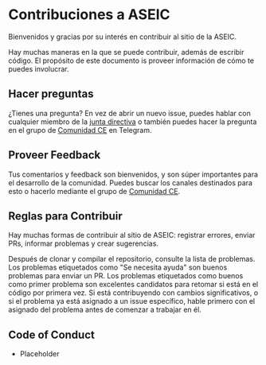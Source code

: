 # Contribuciones a ASEIC
Bienvenidos y gracias por su interés en contribuir al sitio de la ASEIC. 

Hay muchas maneras en la que se puede contribuir, además de escribir código. El propósito de este documento is proveer información de cómo te puedes involucrar.

## Hacer preguntas
¿Tienes una pregunta? En vez de abrir un nuevo issue, puedes hablar con cualquier miembro de la [junta directiva](representacion_estudiantil.md#junta-directiva) o también puedes hacer la pregunta en el grupo de [Comunidad CE](https://t.me/ComunidadCeTec) en Telegram.

## Proveer Feedback
Tus comentarios y feedback son bienvenidos, y son súper importantes para el desarrollo de la comunidad. Puedes buscar los canales destinados para esto o hacerlo mediante el grupo de [Comunidad CE](https://t.me/ComunidadCeTec). 

## Reglas para Contribuir
Hay muchas formas de contribuir al sitio de ASEIC: registrar errores, enviar PRs, informar problemas y crear sugerencias.

Después de clonar y compilar el repositorio, consulte la lista de problemas. Los problemas etiquetados como "Se necesita ayuda" son buenos problemas para enviar un PR. Los problemas etiquetados como buenos como primer problema son excelentes candidatos para retomar si está en el código por primera vez. Si está contribuyendo con cambios significativos, o si el problema ya está asignado a un issue específico, hable primero con el asignado del problema antes de comenzar a trabajar en él.


## Code of Conduct 
- Placeholder